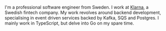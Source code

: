 I'm a professional software engineer from Sweden. I work at [Klarna](https://klarna.com), a Swedish fintech company. My work revolves around backend development, specialising in event driven services backed by Kafka, SQS and Postgres. I mainly work in TypeScript, but delve into Go on my spare time.